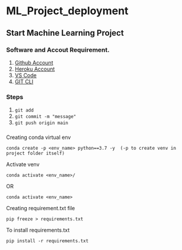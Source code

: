 # ML_Project_deployment
## Start Machine Learning Project

### Software and Accout Requirement.

1. [Github Account](https://github.com)
2. [Heroku Account](https://dashboard.heroku.com/login)
3. [VS Code](https://code.visualstudio.com/download)
4. [GIT CLI](https://git-scm.com/downloads)

### Steps
1. ` git add ` 
2. ` git commit -m "message" `
3. ` git push origin main `

### 
Creating conda virtual env
```
conda create -p <env_name> python==3.7 -y  (-p to create venv in project folder itself)
```
Activate venv
```
conda activate <env_name>/
```
OR
```
conda activate <env_name>
```
Creating requirement.txt file
```
pip freeze > requirements.txt
```
To install requirements.txt
```
pip install -r requirements.txt
```